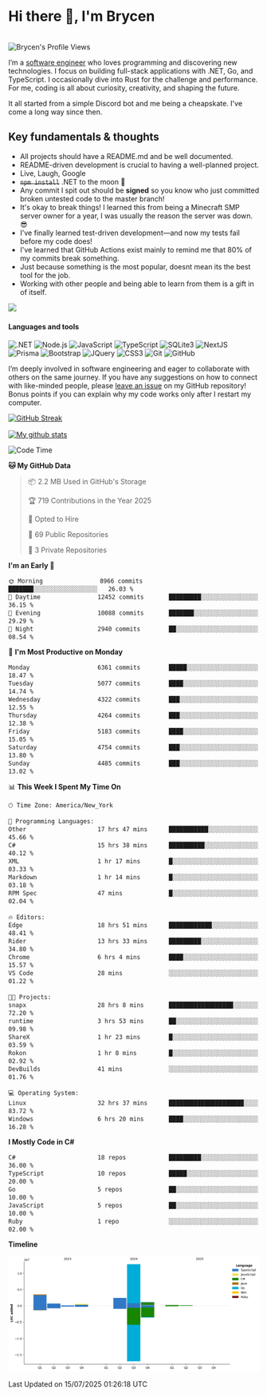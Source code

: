 # Hi there 👋, I'm Brycen

<br>
<img src="https://komarev.com/ghpvc/?username=BrycensRanch" alt="Brycen's Profile Views" />

I’m a [software engineer](https://en.wikipedia.org/wiki/Software_engineering) who loves programming and discovering new technologies. I focus on building full-stack applications with .NET, Go, and TypeScript. I occasionally dive into Rust for the challenge and performance. For me, coding is all about curiosity, creativity, and shaping the future.

It all started from a simple Discord bot and me being a cheapskate. I've come a long way since then.

## Key fundamentals & thoughts

- All projects should have a README.md and be well documented.
- README-driven development is crucial to having a well-planned project.
- Live, Laugh, Google
- ~~`npm install`~~ .NET to the moon 🚀
- Any commit I spit out should be **signed** so you know who just committed broken untested code to the master branch!
- It's okay to break things! I learned this from being a Minecraft SMP server owner for a year, I was usually the reason the server was down. 😎
- I've finally learned test-driven development—and now my tests fail before my code does!
- I've learned that GitHub Actions exist mainly to remind me that 80% of my commits break something.
- Just because something is the most popular, doesnt mean its the best tool for the job.
- Working with other people and being able to learn from them is a gift in of itself.

<img src="https://res.cloudinary.com/practicaldev/image/fetch/s--OoBLh7-Q--/c_limit%2Cf_auto%2Cfl_progressive%2Cq_auto%2Cw_880/https://cdn-images-1.medium.com/max/1614/1%2A8BlqJ8lNVZzuRjAg1mZ50w.png" height="400"/>

<h4>Languages and tools</h4>
<p>
  <img src="https://img.shields.io/badge/.NET-%23512BD4.svg?&style=for-the-badge&logo=dotnet&logoColor=white" alt=".NET" />
  <img src="https://img.shields.io/badge/node.js%20-%2343853D.svg?&style=for-the-badge&logo=node.js&logoColor=white" alt="Node.js" />
  <img src="https://img.shields.io/badge/javascript%20-%23323330.svg?&style=for-the-badge&logo=javascript&logoColor=%23F7DF1E" alt="JavaScript" />
  <img src="https://img.shields.io/badge/typescript%20-%23323330.svg?&style=for-the-badge&logo=typescript&logoColor=#3467eb" alt="TypeScript" />
  <img src="https://img.shields.io/badge/sqlite3%20-%23323330.svg?&style=for-the-badge&logo=sqlite&logoColor=#3467eb" alt="SQLite3" />
  <img src="https://img.shields.io/badge/Next.JS%20-%23323330.svg?&style=for-the-badge&logo=next.js&logoColor=#3467eb" alt="NextJS" />
  <img src="https://img.shields.io/badge/Prisma%20-%23323330.svg?&style=for-the-badge&logo=prisma&logoColor=#3467eb" alt="Prisma" />
  <img src="https://img.shields.io/badge/bootstrap%20-%23323330.svg?&style=for-the-badge&logo=bootstrap" alt="Bootstrap" />
  <img src="https://img.shields.io/badge/jquery%20-%23323330.svg?&style=for-the-badge&logo=jquery" alt="JQuery" />
  <img src="https://img.shields.io/badge/css3%20-%23323330.svg?&style=for-the-badge&logo=css3" alt="CSS3" />
  <img src="https://img.shields.io/badge/git%20-%23323330.svg?&style=for-the-badge&logo=git" alt="Git" />
  <img src="https://img.shields.io/badge/github%20-%23323330.svg?&style=for-the-badge&logo=github" alt="GitHub" />
</p>

I’m deeply involved in software engineering and eager to collaborate with others on the same journey. If you have any suggestions on how to connect with like-minded people, please [leave an issue](https://github.com/BrycensRanch/BrycensRanch/issues/new) on my GitHub repository! Bonus points if you can explain why my code works only after I restart my computer. 

<p><a href="https://git.io/streak-stats"><img src=https://github-readme-streak-stats-eight.vercel.app?user=BrycensRanch&amp;theme=dark&amp;hide_border=true&fire=EB5454&amp;ring=0CEB19" alt="GitHub Streak"></a></p>

<a href="https://github.com/anuraghazra/github-readme-stats">
  <img align="center" src="https://github-readme-stats.anuraghazra1.vercel.app/api?username=BrycensRanch&show_icons=true&line_height=27&include_all_commits=true" alt="My github stats" />
</a>

<!--START_SECTION:waka-->
![Code Time](http://img.shields.io/badge/Code%20Time-2%2C388%20hrs%2039%20mins-blue)

**🐱 My GitHub Data** 

> 📦 2.2 MB Used in GitHub's Storage 
 > 
> 🏆 719 Contributions in the Year 2025
 > 
> 💼 Opted to Hire
 > 
> 📜 69 Public Repositories 
 > 
> 🔑 3 Private Repositories 
 > 
**I'm an Early 🐤** 

```text
🌞 Morning                8966 commits        ███████░░░░░░░░░░░░░░░░░░   26.03 % 
🌆 Daytime                12452 commits       █████████░░░░░░░░░░░░░░░░   36.15 % 
🌃 Evening                10088 commits       ███████░░░░░░░░░░░░░░░░░░   29.29 % 
🌙 Night                  2940 commits        ██░░░░░░░░░░░░░░░░░░░░░░░   08.54 % 
```
📅 **I'm Most Productive on Monday** 

```text
Monday                   6361 commits        █████░░░░░░░░░░░░░░░░░░░░   18.47 % 
Tuesday                  5077 commits        ████░░░░░░░░░░░░░░░░░░░░░   14.74 % 
Wednesday                4322 commits        ███░░░░░░░░░░░░░░░░░░░░░░   12.55 % 
Thursday                 4264 commits        ███░░░░░░░░░░░░░░░░░░░░░░   12.38 % 
Friday                   5183 commits        ████░░░░░░░░░░░░░░░░░░░░░   15.05 % 
Saturday                 4754 commits        ███░░░░░░░░░░░░░░░░░░░░░░   13.80 % 
Sunday                   4485 commits        ███░░░░░░░░░░░░░░░░░░░░░░   13.02 % 
```


📊 **This Week I Spent My Time On** 

```text
🕑︎ Time Zone: America/New_York

💬 Programming Languages: 
Other                    17 hrs 47 mins      ███████████░░░░░░░░░░░░░░   45.66 % 
C#                       15 hrs 38 mins      ██████████░░░░░░░░░░░░░░░   40.12 % 
XML                      1 hr 17 mins        █░░░░░░░░░░░░░░░░░░░░░░░░   03.33 % 
Markdown                 1 hr 14 mins        █░░░░░░░░░░░░░░░░░░░░░░░░   03.18 % 
RPM Spec                 47 mins             █░░░░░░░░░░░░░░░░░░░░░░░░   02.04 % 

🔥 Editors: 
Edge                     18 hrs 51 mins      ████████████░░░░░░░░░░░░░   48.41 % 
Rider                    13 hrs 33 mins      █████████░░░░░░░░░░░░░░░░   34.80 % 
Chrome                   6 hrs 4 mins        ████░░░░░░░░░░░░░░░░░░░░░   15.57 % 
VS Code                  28 mins             ░░░░░░░░░░░░░░░░░░░░░░░░░   01.22 % 

🐱‍💻 Projects: 
snapx                    28 hrs 8 mins       ██████████████████░░░░░░░   72.20 % 
runtime                  3 hrs 53 mins       ██░░░░░░░░░░░░░░░░░░░░░░░   09.98 % 
ShareX                   1 hr 23 mins        █░░░░░░░░░░░░░░░░░░░░░░░░   03.59 % 
Rokon                    1 hr 8 mins         █░░░░░░░░░░░░░░░░░░░░░░░░   02.92 % 
DevBuilds                41 mins             ░░░░░░░░░░░░░░░░░░░░░░░░░   01.76 % 

💻 Operating System: 
Linux                    32 hrs 37 mins      █████████████████████░░░░   83.72 % 
Windows                  6 hrs 20 mins       ████░░░░░░░░░░░░░░░░░░░░░   16.28 % 
```

**I Mostly Code in C#** 

```text
C#                       18 repos            █████████░░░░░░░░░░░░░░░░   36.00 % 
TypeScript               10 repos            █████░░░░░░░░░░░░░░░░░░░░   20.00 % 
Go                       5 repos             ██░░░░░░░░░░░░░░░░░░░░░░░   10.00 % 
JavaScript               5 repos             ██░░░░░░░░░░░░░░░░░░░░░░░   10.00 % 
Ruby                     1 repo              ░░░░░░░░░░░░░░░░░░░░░░░░░   02.00 % 
```



**Timeline**

![Lines of Code chart](https://raw.githubusercontent.com/BrycensRanch/BrycensRanch/main/assets/bar_graph.png)


 Last Updated on 15/07/2025 01:26:18 UTC
<!--END_SECTION:waka-->

<!--
**BrycensRanch/BrycensRanch** is a ✨ _special_ ✨ repository because its `README.md` (this file) appears on your GitHub profile.

Here are some ideas to get you started:

- 🔭 I’m currently working on ...
- 🌱 I’m currently learning ...
- 👯 I’m looking to collaborate on ...
- 🤔 I’m looking for help with ...
- 💬 Ask me about ...
- 📫 How to reach me: ...
- 😄 Pronouns: ...
- ⚡ Fun fact: ...
-->

